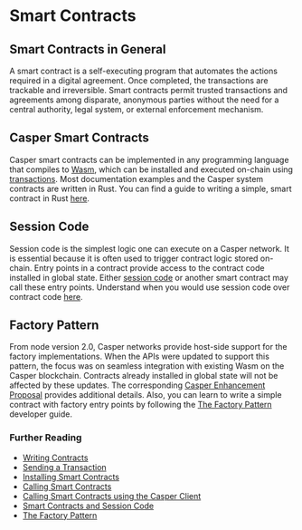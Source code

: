 # Smart Contracts

## Smart Contracts in General

A smart contract is a self-executing program that automates the actions required in a digital agreement. Once completed, the transactions are trackable and irreversible. Smart contracts permit trusted transactions and agreements among disparate, anonymous parties without the need for a central authority, legal system, or external enforcement mechanism.

## Casper Smart Contracts

Casper smart contracts can be implemented in any programming language that compiles to [Wasm](../concepts/glossary/W.md#webassembly), which can be installed and executed on-chain using [transactions](../concepts/glossary/T.md#transaction). Most documentation examples and the Casper system contracts are written in Rust. You can find a guide to writing a simple, smart contract in Rust [here](../developers/writing-onchain-code/simple-contract.md).

## Session Code

Session code is the simplest logic one can execute on a Casper network. It is essential because it is often used to trigger contract logic stored on-chain. Entry points in a contract provide access to the contract code installed in global state. Either [session code](../developers/writing-onchain-code/contract-vs-session.md#what-is-session-code) or another smart contract may call these entry points. Understand when you would use session code over contract code [here](../developers/writing-onchain-code/contract-vs-session.md).

## Factory Pattern

From node version 2.0, Casper networks provide host-side support for the factory implementations. When the APIs were updated to support this pattern, the focus was on seamless integration with existing Wasm on the Casper blockchain. Contracts already installed in global state will not be affected by these updates. The corresponding [Casper Enhancement Proposal](https://github.com/casper-network/ceps/pull/86/files) provides additional details. Also, you can learn to write a simple contract with factory entry points by following the [The Factory Pattern](../developers/writing-onchain-code/factory-pattern.md) developer guide.

### Further Reading

- [Writing Contracts](../../casper/developers/writing-onchain-code/simple-contract.md)
- [Sending a Transaction](../developers/cli/sending-transactions.md)
- [Installing Smart Contracts](../developers/cli/installing-contracts.md)
- [Calling Smart Contracts](../developers/writing-onchain-code/calling-contracts.md)
- [Calling Smart Contracts using the Casper Client](../developers/cli/calling-contracts.md)
- [Smart Contracts and Session Code](../developers/writing-onchain-code/contract-vs-session.md)
- [The Factory Pattern](../developers/writing-onchain-code/factory-pattern.md)
